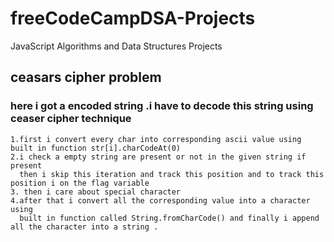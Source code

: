 # freeCodeCampDSA-Projects

JavaScript Algorithms and Data Structures Projects

## ceasars cipher problem

### here i got a encoded string .i have to decode this string using ceaser cipher technique

    1.first i convert every char into corresponding ascii value using built in function str[i].charCodeAt(0)
    2.i check a empty string are present or not in the given string if present
      then i skip this iteration and track this position and to track this position i on the flag variable
    3. then i care about special character
    4.after that i convert all the corresponding value into a character using
      built in function called String.fromCharCode() and finally i append all the character into a string .
